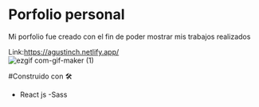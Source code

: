 # Porfolio personal

Mi porfolio fue creado con el fin de poder mostrar mis trabajos realizados

Link:https://agustinch.netlify.app/
</br>
![ezgif com-gif-maker (1)](https://user-images.githubusercontent.com/66225450/126883534-2bb036fb-585b-4369-9942-52f812530fc0.gif)


#Construido con 🛠️

- React js
-Sass
